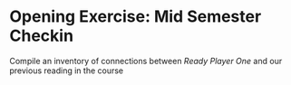 # Opening Exercise: Mid Semester Checkin

Compile an inventory of connections between *Ready Player One* and our previous reading in the course